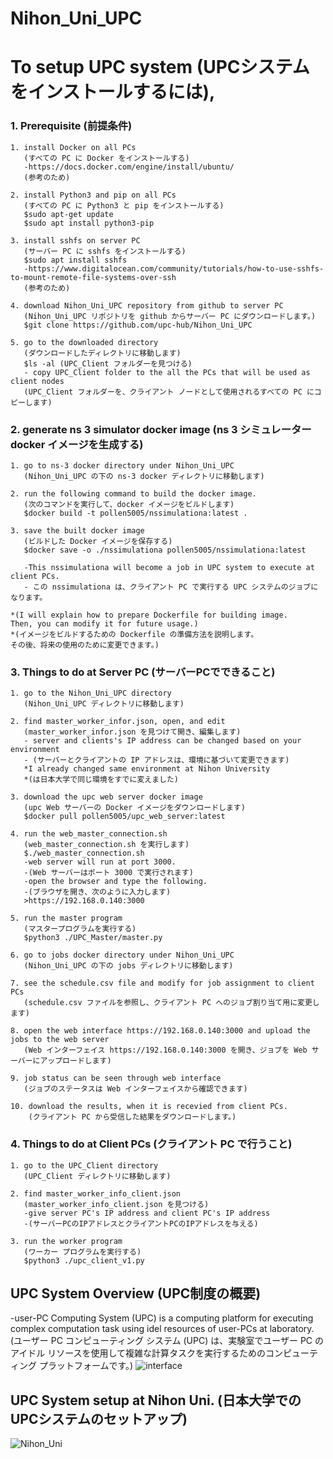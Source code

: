 # Nihon_Uni_UPC
# To setup UPC system (UPCシステムをインストールするには),
### 1. Prerequisite (前提条件)
```
1. install Docker on all PCs 
   (すべての PC に Docker をインストールする)
   -https://docs.docker.com/engine/install/ubuntu/  
   (参考のため)

2. install Python3 and pip on all PCs 
   (すべての PC に Python3 と pip をインストールする)
   $sudo apt-get update
   $sudo apt install python3-pip

3. install sshfs on server PC 
   (サーバー PC に sshfs をインストールする)
   $sudo apt install sshfs
   -https://www.digitalocean.com/community/tutorials/how-to-use-sshfs-to-mount-remote-file-systems-over-ssh   
   (参考のため)

4. download Nihon_Uni_UPC repository from github to server PC
   (Nihon_Uni_UPC リポジトリを github からサーバー PC にダウンロードします。)
   $git clone https://github.com/upc-hub/Nihon_Uni_UPC

5. go to the downloaded directory 
   (ダウンロードしたディレクトリに移動します)
   $ls -al (UPC_Client フォルダーを見つける)
   - copy UPC_Client folder to the all the PCs that will be used as client nodes 
   (UPC_Client フォルダーを、クライアント ノードとして使用されるすべての PC にコピーします)
```
### 2. generate ns 3 simulator docker image (ns 3 シミュレーター docker イメージを生成する)
```
1. go to ns-3 docker directory under Nihon_Uni_UPC
   (Nihon_Uni_UPC の下の ns-3 docker ディレクトリに移動します)

2. run the following command to build the docker image.
   (次のコマンドを実行して、docker イメージをビルドします)
   $docker build -t pollen5005/nssimulationa:latest .

3. save the built docker image
   (ビルドした Docker イメージを保存する)
   $docker save -o ./nssimulationa pollen5005/nssimulationa:latest
   
   -This nssimulationa will become a job in UPC system to execute at client PCs.
   - この nssimulationa は、クライアント PC で実行する UPC システムのジョブになります。
   
*(I will explain how to prepare Dockerfile for building image.
Then, you can modify it for future usage.)
*(イメージをビルドするための Dockerfile の準備方法を説明します。
その後、将来の使用のために変更できます。)
```
### 3. Things to do at Server PC (サーバーPCでできること)
```
1. go to the Nihon_Uni_UPC directory
   (Nihon_Uni_UPC ディレクトリに移動します)

2. find master_worker_infor.json, open, and edit
   (master_worker_infor.json を見つけて開き、編集します)
   - server and clients's IP address can be changed based on your environment
   - (サーバーとクライアントの IP アドレスは、環境に基づいて変更できます)
   *I already changed same environment at Nihon University
   *(は日本大学で同じ環境をすでに変えました)
   
3. download the upc web server docker image
   (upc Web サーバーの Docker イメージをダウンロードします)
   $docker pull pollen5005/upc_web_server:latest

4. run the web_master_connection.sh
   (web_master_connection.sh を実行します)
   $./web_master_connection.sh
   -web server will run at port 3000.
   -(Web サーバーはポート 3000 で実行されます)
   -open the browser and type the following.
   -(ブラウザを開き、次のように入力します)
   >https://192.168.0.140:3000

5. run the master program
   (マスタープログラムを実行する)
   $python3 ./UPC_Master/master.py
   
6. go to jobs docker directory under Nihon_Uni_UPC
   (Nihon_Uni_UPC の下の jobs ディレクトリに移動します)
   
7. see the schedule.csv file and modify for job assignment to client PCs
   (schedule.csv ファイルを参照し、クライアント PC へのジョブ割り当て用に変更します)

8. open the web interface https://192.168.0.140:3000 and upload the jobs to the web server 
   (Web インターフェイス https://192.168.0.140:3000 を開き、ジョブを Web サーバーにアップロードします)
   
9. job status can be seen through web interface
   (ジョブのステータスは Web インターフェイスから確認できます)

10. download the results, when it is recevied from client PCs.
    (クライアント PC から受信した結果をダウンロードします。)
```
### 4. Things to do at Client PCs (クライアント PC で行うこと)
```
1. go to the UPC_Client directory
   (UPC_Client ディレクトリに移動します)

2. find master_worker_info_client.json
   (master_worker_info_client.json を見つける)
   -give server PC's IP address and client PC's IP address
   -(サーバーPCのIPアドレスとクライアントPCのIPアドレスを与える)

3. run the worker program
   (ワーカー プログラムを実行する)
   $python3 ./upc_client_v1.py
```
## UPC System Overview (UPC制度の概要)
-user-PC Computing System (UPC) is a computing platform for executing complex computation task using idel resources of user-PCs at laboratory.
(ユーザー PC コンピューティング システム (UPC) は、実験室でユーザー PC のアイドル リソースを使用して複雑な計算タスクを実行するためのコンピューティング プラットフォームです。)
![interface](https://user-images.githubusercontent.com/79504426/183276945-c8a0a311-fccd-4b89-8da3-b49f89b8b4dd.png)
## UPC System setup at Nihon Uni. (日本大学でのUPCシステムのセットアップ)
![Nihon_Uni](https://user-images.githubusercontent.com/79504426/183277677-7c7d4165-55f7-4340-bc5f-b22cdef56827.png)
